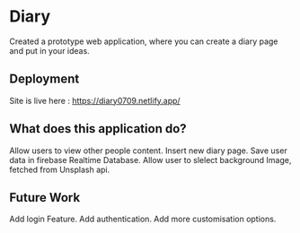 # Diary

Created a prototype web application, where you can create a diary page and put in your ideas. 

## Deployment

Site is live here : https://diary0709.netlify.app/

## What does this application do?

Allow users to view other people content.
Insert new diary page.
Save user data in firebase Realtime Database.
Allow user to slelect background Image, fetched from Unsplash api.


## Future Work

Add login Feature.
Add authentication.
Add more customisation options.
